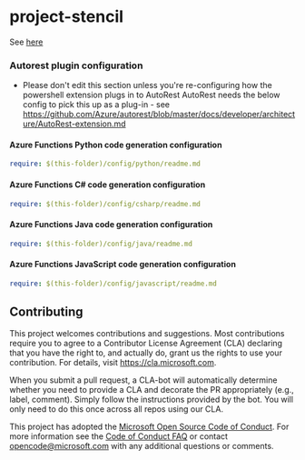 # project-stencil

See [here](https://github.com/Azure/autorest.python/wiki/Generating-with-autorest-for-python-v5.0.0)


### Autorest plugin configuration
- Please don't edit this section unless you're re-configuring how the powershell extension plugs in to AutoRest
AutoRest needs the below config to pick this up as a plug-in - see https://github.com/Azure/autorest/blob/master/docs/developer/architecture/AutoRest-extension.md

#### Azure Functions Python code generation configuration

```yaml $(language) == "python"
require: $(this-folder)/config/python/readme.md
```

#### Azure Functions C# code generation configuration

```yaml $(language) == "csharp"
require: $(this-folder)/config/csharp/readme.md
```

#### Azure Functions Java code generation configuration

```yaml $(language) == "java"
require: $(this-folder)/config/java/readme.md
```

#### Azure Functions JavaScript code generation configuration

```yaml $(language) == "javascript"
require: $(this-folder)/config/javascript/readme.md
```

## Contributing

This project welcomes contributions and suggestions.  Most contributions require you to agree to a
Contributor License Agreement (CLA) declaring that you have the right to, and actually do, grant us
the rights to use your contribution. For details, visit https://cla.microsoft.com.

When you submit a pull request, a CLA-bot will automatically determine whether you need to provide
a CLA and decorate the PR appropriately (e.g., label, comment). Simply follow the instructions
provided by the bot. You will only need to do this once across all repos using our CLA.

This project has adopted the [Microsoft Open Source Code of Conduct](https://opensource.microsoft.com/codeofconduct/).
For more information see the [Code of Conduct FAQ](https://opensource.microsoft.com/codeofconduct/faq/) or
contact [opencode@microsoft.com](mailto:opencode@microsoft.com) with any additional questions or comments.
